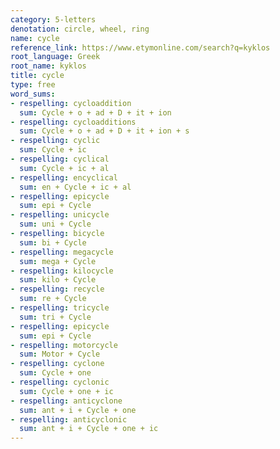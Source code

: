 ```yaml
---
category: 5-letters
denotation: circle, wheel, ring
name: cycle
reference_link: https://www.etymonline.com/search?q=kyklos
root_language: Greek
root_name: kyklos
title: cycle
type: free
word_sums:
- respelling: cycloaddition
  sum: Cycle + o + ad + D + it + ion
- respelling: cycloadditions
  sum: Cycle + o + ad + D + it + ion + s
- respelling: cyclic
  sum: Cycle + ic
- respelling: cyclical
  sum: Cycle + ic + al
- respelling: encyclical
  sum: en + Cycle + ic + al
- respelling: epicycle
  sum: epi + Cycle
- respelling: unicycle
  sum: uni + Cycle
- respelling: bicycle
  sum: bi + Cycle
- respelling: megacycle
  sum: mega + Cycle
- respelling: kilocycle
  sum: kilo + Cycle
- respelling: recycle
  sum: re + Cycle
- respelling: tricycle
  sum: tri + Cycle
- respelling: epicycle
  sum: epi + Cycle
- respelling: motorcycle
  sum: Motor + Cycle
- respelling: cyclone
  sum: Cycle + one
- respelling: cyclonic
  sum: Cycle + one + ic
- respelling: anticyclone
  sum: ant + i + Cycle + one
- respelling: anticyclonic
  sum: ant + i + Cycle + one + ic
---
```

